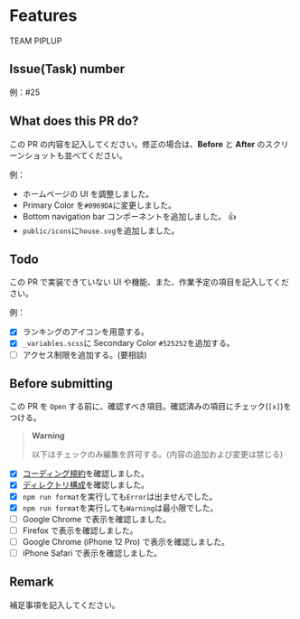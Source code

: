 # Features

TEAM PIPLUP

## Issue(Task) number

例：#25

## What does this PR do?

この PR の内容を記入してください。修正の場合は、**Before** と **After** のスクリーンショットも並べてください。

例：

- ホームページの UI を調整しました。
- Primary Color を`#0969DA`に変更しました。
- Bottom navigation bar コンポーネントを追加しました。 :+1:
- `public/icons`に`house.svg`を追加しました。

## Todo

この PR で実装できていない UI や機能、また、作業予定の項目を記入してください。

例：

- [x] ランキングのアイコンを用意する。
- [x] `_variables.scss`に Secondary Color `#525252`を追加する。
- [ ] アクセス制限を追加する。(要相談)

## Before submitting

この PR を `Open` する前に、確認すべき項目。確認済みの項目にチェック(`[x]`)をつける。

> **Warning**
>
> 以下はチェックのみ編集を許可する。(内容の追加および変更は禁じる)

- [x] [コーディング規約](https://github.com/wiyco/imap/blob/develop/_docs/CODING.md)を確認しました。
- [x] [ディレクトリ構成](https://github.com/wiyco/imap/blob/develop/_docs/DIRECTORY.md)を確認しました。
- [x] `npm run format`を実行しても`Error`は出ませんでした。
- [x] `npm run format`を実行しても`Warning`は最小限でした。
- [ ] Google Chrome で表示を確認しました。
- [ ] Firefox で表示を確認しました。
- [ ] Google Chrome (iPhone 12 Pro) で表示を確認しました。
- [ ] iPhone Safari で表示を確認しました。

## Remark

補足事項を記入してください。
